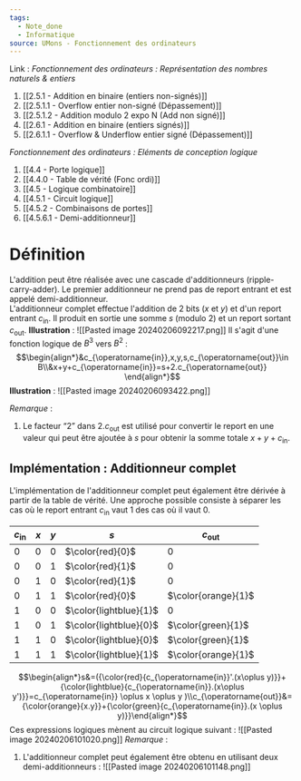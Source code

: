 ```yaml
---
tags:
  - Note_done
  - Informatique
source: UMons - Fonctionnement des ordinateurs
---
```


Link :
_Fonctionnement des ordinateurs : Représentation des nombres naturels & entiers_
1. [[2.5.1 - Addition en binaire (entiers non-signés)]]
2. [[2.5.1.1 - Overflow entier non-signé (Dépassement)]]
3. [[2.5.1.2 - Addition modulo 2 expo N (Add non signé)]]
4. [[2.6.1 - Addition en binaire (entiers signés)]]
5. [[2.6.1.1 - Overflow & Underflow entier signé (Dépassement)]]

_Fonctionnement des ordinateurs : Eléments de conception logique_
1. [[4.4 - Porte logique]]
2. [[4.4.0 - Table de vérité (Fonc ordi)]]
3. [[4.5 - Logique combinatoire]]
4. [[4.5.1 - Circuit logique]]
5. [[4.5.2 - Combinaisons de portes]]
6. [[4.5.6.1 - Demi-additionneur]]

# Définition
L'addition peut être réalisée avec une cascade d'additionneurs (ripple-carry-adder). Le premier additionneur ne prend pas de report entrant et est appelé demi-additionneur.
\
L'additionneur complet effectue l'addition de 2 bits ($x$ et $y$) et d'un report entrant $c_{\operatorname{in}}$. Il produit en sortie une somme $s$ (modulo 2) et un report sortant $c_{\operatorname{out}}$. 
**Illustration** : ![[Pasted image 20240206092217.png]]
Il s'agit d'une fonction logique de $B^3$ vers $B^2$ : $$\begin{align*}&c_{\operatorname{in}},x,y,s,c_{\operatorname{out}}\in B\\&x+y+c_{\operatorname{in}}=s+2.c_{\operatorname{out}} \end{align*}$$
**Illustration** : ![[Pasted image 20240206093422.png]]

_Remarque_ : 
1. Le facteur “2” dans $2.c_{\operatorname{out}}$ est utilisé pour convertir le report en une valeur qui peut être ajoutée à $s$ pour obtenir la somme totale $x+y+c_{\operatorname{in}}$​.

## Implémentation : Additionneur complet
L'implémentation de l'additionneur complet peut également être dérivée à partir de la table de vérité. Une approche possible consiste à séparer les cas où le report entrant $c_{\operatorname{in}}$ vaut 1 des cas où il vaut 0.

| $c_{\operatorname{in}}$ | $x$ | $y$ | $s$ | $c_{\operatorname{out}}$ |
| ---- | ---- | ---- | ---- | ---- |
| 0 | 0 | 0 | $\color{red}{0}$ | 0 |
| 0 | 0 | 1 | $\color{red}{1}$ | 0 |
| 0 | 1 | 0 | $\color{red}{1}$ | 0 |
| 0 | 1 | 1 | $\color{red}{0}$ | $\color{orange}{1}$ |
| 1 | 0 | 0 | $\color{lightblue}{1}$ | 0 |
| 1 | 0 | 1 | $\color{lightblue}{0}$ | $\color{green}{1}$ |
| 1 | 1 | 0 | $\color{lightblue}{0}$ | $\color{green}{1}$ |
| 1 | 1 | 1 | $\color{lightblue}{1}$ | $\color{orange}{1}$ |
$$\begin{align*}s&=({\color{red}{c_{\operatorname{in}}'.(x\oplus y)}}+ {\color{lightblue}{c_{\operatorname{in}}.(x\oplus y')}}=c_{\operatorname{in}} \oplus x \oplus y )\\c_{\operatorname{out}}&={\color{orange}{x.y}}+{\color{green}{c_{\operatorname{in}}.(x \oplus y)}}\end{align*}$$
Ces expressions logiques mènent au circuit logique suivant : ![[Pasted image 20240206101020.png]]
_Remarque_ :
1. L'additionneur complet peut également être obtenu en utilisant deux demi-additionneurs : ![[Pasted image 20240206101148.png]]
